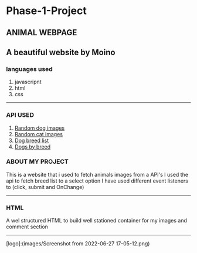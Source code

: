 # Phase-1-Project

## ANIMAL WEBPAGE
A beautiful website by Moino
---

### languages used
 1. javascripnt
 2. html
 3. css

 ---

### API USED
1. [Random dog images](https://dog.ceo/api/breeds/image/random)
2. [Random cat images](https://aws.random.cat/meow)
3. [Dog breed list](https://dog.ceo/api/breeds/list/all)
4. [Dogs by breed](https://dog.ceo/api/breed/${selectedbreed}/images)

### ABOUT MY PROJECT
This is a website that i used to fetch animals images from a API's
I used the api to fetch breed list to a select option 
I have used different event listeners to (click, submit and OnChange)

---

### HTML
A wel structured HTML to build well stationed container for my images and comment section

---
[logo]:(images/Screenshot from 2022-06-27 17-05-12.png)
